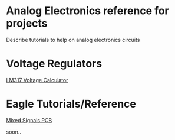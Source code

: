 # Analog Electronics reference for projects

Describe tutorials to help on analog electronics circuits

# Voltage Regulators

[LM317 Voltage Calculator](http://www.reuk.co.uk/wordpress/electric-circuit/lm317-voltage-calculator/)


# Eagle Tutorials/Reference

[Mixed Signals PCB](http://www.hottconsultants.com/pdf_files/june2001pcd_mixedsignal.pdf)

soon..
